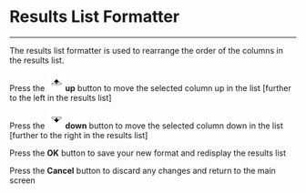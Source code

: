 # Results List Formatter #

----------

The results list formatter is used to rearrange the order of the columns in
the results list.

Press the ![abuprow.png](images\\abuprow.png)**up** button to move the
selected column up in the list [further to the left in the results list]

Press the ![abdnrow.png](images\\abdnrow.png)**down** button to move the
selected column down in the list [further to the right in the results list]

Press the **OK** button to save your new format and redisplay the results list

Press the **Cancel** button to discard any changes and return to the main
screen

